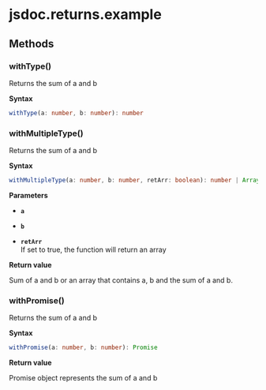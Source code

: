 # jsdoc.returns.example

## Methods

### withType()

Returns the sum of a and b

**Syntax**

```typescript
withType(a: number, b: number): number
```

### withMultipleType()

Returns the sum of a and b

**Syntax**

```typescript
withMultipleType(a: number, b: number, retArr: boolean): number | Array
```

**Parameters**

- **`a`**

- **`b`**

- **`retArr`**<br>
  If set to true, the function will return an array

**Return value**

Sum of a and b or an array that contains a, b and the sum of a and b.

### withPromise()

Returns the sum of a and b

**Syntax**

```typescript
withPromise(a: number, b: number): Promise
```

**Return value**

Promise object represents the sum of a and b

